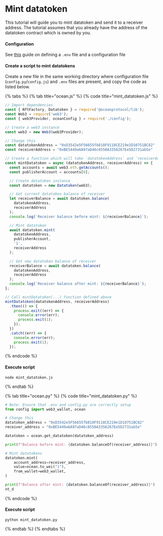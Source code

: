 # Mint datatoken

This tutorial will guide you to mint datatoken and send it to a receiver address. The tutorial assumes that you already have the address of the datatoken contract which is owned by you.&#x20;

#### Configuration

See [this](configuration.md) guide on defining a `.env` file and a configuration file

#### Create a script to mint datatokens

Create a new file in the same working directory where configuration file (`config.py`/`config.js`) and `.env` files are present, and copy the code as listed below. &#x20;

{% tabs %}
{% tab title="ocean.js" %}
{% code title="mint_datatoken.js" %}
```javascript
// Import dependencies
const { NftFactory, Datatoken } = require('@oceanprotocol/lib');
const Web3 = require('web3');
const { web3Provider, oceanConfig } = require('./config');

// Create a web3 instance
const web3 = new Web3(web3Provider);

// Change this
const datatokenAddress = "0xD3542e5F56655fb818F9118CE219e1D10751BC82"
const receiverAddress = "0xBE5449a6A97aD46c8558A3356267Ee5D2731ab5e"

// Create a function which will take `datatokenAddress` and `receiverAddress` as parameters 
const mintDatatoken = async (datatokenAddress, receiverAddress) => {
  const accounts = await web3.eth.getAccounts();
  const publisherAccount = accounts[0];

  // Create datatoken instance
  const datatoken = new Datatoken(web3);

  // Get current datatoken balance of receiver
  let receiverBalance = await datatoken.balance(
    datatokenAddress,
    receiverAddress
  );
  console.log(`Receiver balance before mint: ${receiverBalance}`);

  // Mint datatoken
  await datatoken.mint(
    datatokenAddress,
    publisherAccount,
    '1',
    receiverAddress
  );

  // Get new datatoken balance of receiver
  receiverBalance = await datatoken.balance(
    datatokenAddress,
    receiverAddress
  );
  console.log(`Receiver balance after mint: ${receiverBalance}`);
};

// Call mintDatatoken(...) function defined above
mintDatatoken(datatokenAddress, receiverAddress)
  .then(() => {
    process.exit((err) => {
      console.error(err);
      process.exit(1);
    });
  })
  .catch((err) => {
    console.error(err);
    process.exit(1);
  });
```
{% endcode %}

#### Execute script

```
node mint_datatoken.js
```
{% endtab %}

{% tab title="ocean.py" %}
{% code title="mint_datatoken.py" %}
```python
# Note: Ensure that .env and config.py are correctly setup
from config import web3_wallet, ocean

# Change this
datatoken_address = "0xD3542e5F56655fb818F9118CE219e1D10751BC82"
receiver_address = "0xBE5449a6A97aD46c8558A3356267Ee5D2731ab5e"

datatoken = ocean.get_datatoken(datatoken_address)

print(f"Balance before mint: {datatoken.balanceOf(receiver_address)}")

# Mint datatokens
datatoken.mint(
    account_address=receiver_address,
    value=ocean.to_wei("1"),
    from_wallet=web3_wallet,
)

print(f"Balance after mint: {datatoken.balanceOf(receiver_address)}")
nt_d
```
{% endcode %}

#### Execute script

```
python mint_datatoken.py
```
{% endtab %}
{% endtabs %}
